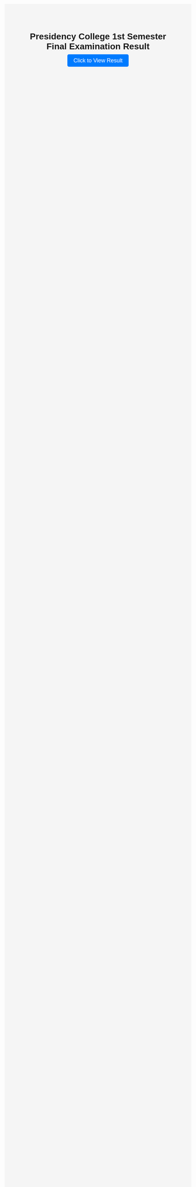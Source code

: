 
<html lang="en">
<head>
  <meta charset="UTF-8">
  <meta name="viewport" content="width=device-width, initial-scale=1.0">
  <title>Presidency College Results</title>
  <style>
    body {
      font-family: Arial, sans-serif;
      text-align: center;
      margin-top: 20%;
      background-color: #f5f5f5;
    }
    a {
      text-decoration: none;
      color: white;
      background-color: #007BFF;
      padding: 10px 20px;
      border-radius: 5px;
      font-size: 18px;
    }
    a:hover {
      background-color: #0056b3;
    }
    #funny-face {
      display: none;
      font-size: 100px;
      margin-top: 20px;
    }
  </style>
</head>
<body>
  <h1>Presidency College 1st Semester Final Examination Result</h1>
  <a href="#" onclick="showFunnyFace()">Click to View Result</a>
  <div id="funny-face">😛</div>

  <script>
    function showFunnyFace() {
      const face = document.getElementById('funny-face');
      face.style.display = 'block';
      alert('Gotcha! No results here  , jaa ke 2nd semester ka kaam karo , salo sharm athi bhi nhi kya😛');
    }
  </script>
</body>
</html>
